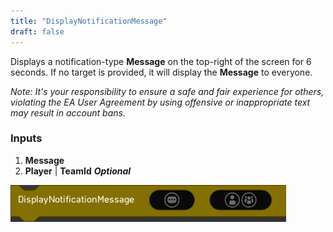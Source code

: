 ```yaml
---
title: "DisplayNotificationMessage"
draft: false
---
```

Displays a notification-type **Message** on the top-right of the screen for 6 seconds. If no target is provided, it will display the **Message** to everyone.  
  
_Note: It's your responsibility to ensure a safe and fair experience for others, violating the EA User Agreement by using offensive or inappropriate text may result in account bans._
### Inputs
1. **Message**
2. **Player** | **TeamId**
    **_Optional_**

![DisplayNotificationMessage](https://raw.githubusercontent.com/battlefield-portal-community/Image-CDN/main/portal_blocks/DisplayNotificationMessage.png)